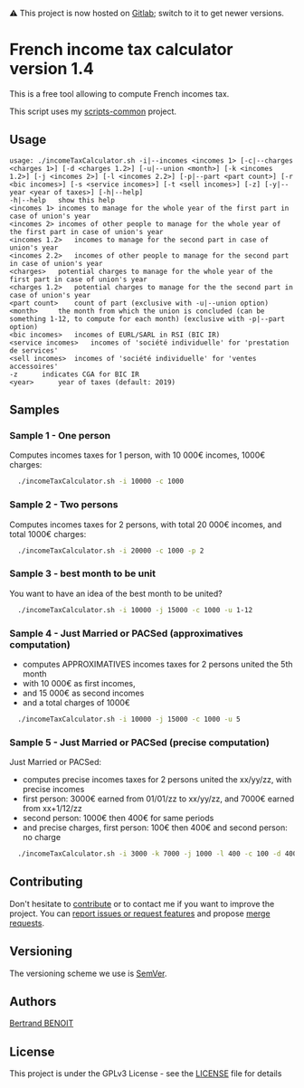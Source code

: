 :warning: This project is now hosted on [Gitlab](https://gitlab.com/bertrand-benoit/incomeTaxCalculator); switch to it to get newer versions.

# French income tax calculator version 1.4
This is a free tool allowing to compute French incomes tax.

This script uses my [scripts-common](https://gitlab.com/bertrand-benoit/scripts-common) project.

## Usage
```
usage: ./incomeTaxCalculator.sh -i|--incomes <incomes 1> [-c|--charges <charges 1>] [-d <charges 1.2>] [-u|--union <month>] [-k <incomes 1.2>] [-j <incomes 2>] [-l <incomes 2.2>] [-p|--part <part count>] [-r <bic incomes>] [-s <service incomes>] [-t <sell incomes>] [-z] [-y|--year <year of taxes>] [-h|--help]
-h|--help	show this help
<incomes 1>	incomes to manage for the whole year of the first part in case of union's year
<incomes 2>	incomes of other people to manage for the whole year of the first part in case of union's year
<incomes 1.2>	incomes to manage for the second part in case of union's year
<incomes 2.2>	incomes of other people to manage for the second part in case of union's year
<charges>	potential charges to manage for the whole year of the first part in case of union's year
<charges 1.2>	potential charges to manage for the the second part in case of union's year
<part count>	count of part (exclusive with -u|--union option)
<month>		the month from which the union is concluded (can be something 1-12, to compute for each month) (exclusive with -p|--part option)
<bic incomes>	incomes of EURL/SARL in RSI (BIC IR)
<service incomes>	incomes of 'société individuelle' for 'prestation de services'
<sell incomes>	incomes of 'société individuelle' for 'ventes accessoires'
-z		indicates CGA for BIC IR
<year>		year of taxes (default: 2019)
```

## Samples

### Sample 1 - One person
Computes incomes taxes for 1 person, with 10 000€ incomes, 1000€ charges:
```bash
  ./incomeTaxCalculator.sh -i 10000 -c 1000
```

### Sample 2 - Two persons
Computes incomes taxes for 2 persons, with total 20 000€ incomes, and total 1000€ charges:
```bash
  ./incomeTaxCalculator.sh -i 20000 -c 1000 -p 2
```

### Sample 3 - best month to be unit
You want to have an idea of the best month to be united?
```bash
  ./incomeTaxCalculator.sh -i 10000 -j 15000 -c 1000 -u 1-12
```

### Sample 4 - Just Married or PACSed (approximatives computation)
-   computes APPROXIMATIVES incomes taxes for 2 persons united the 5th month
-   with 10 000€ as first incomes,
-   and 15 000€ as second incomes
-   and a total charges of 1000€
```bash
  ./incomeTaxCalculator.sh -i 10000 -j 15000 -c 1000 -u 5
```

### Sample 5 - Just Married or PACSed (precise computation)
Just Married or PACSed:
-   computes precise incomes taxes for 2 persons united the xx/yy/zz, with precise incomes
-   first person: 3000€ earned from 01/01/zz to xx/yy/zz, and 7000€ earned from xx+1/12/zz
-   second person: 1000€ then 400€ for same periods
-   and precise charges, first person: 100€ then 400€ and second person: no charge
```bash
  ./incomeTaxCalculator.sh -i 3000 -k 7000 -j 1000 -l 400 -c 100 -d 400
```

## Contributing
Don't hesitate to [contribute](https://opensource.guide/how-to-contribute/) or to contact me if you want to improve the project.
You can [report issues or request features](https://gitlab.com/bertrand-benoit/incomeTaxCalculator/issues) and propose [merge requests](https://gitlab.com/bertrand-benoit/incomeTaxCalculator/merge_requests).

## Versioning
The versioning scheme we use is [SemVer](http://semver.org/).

## Authors
[Bertrand BENOIT](mailto:contact@bertrand-benoit.net)

## License
This project is under the GPLv3 License - see the [LICENSE](LICENSE) file for details
